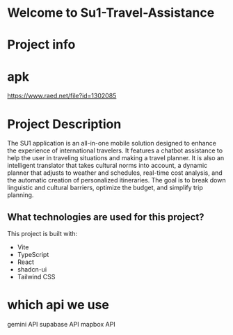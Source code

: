 # Welcome to  Su1-Travel-Assistance
# Project info
 
# apk 
https://www.raed.net/file?id=1302085

# Project Description

The SU1 application is an all-in-one mobile solution designed to enhance the experience of international travelers. It features a chatbot assistance to help the user in traveling situations and making a travel planner. It is also an intelligent translator that takes cultural norms into account, a dynamic planner that adjusts to weather and schedules, real-time cost analysis, and the automatic creation of personalized itineraries. The goal is to break down linguistic and cultural barriers, optimize the budget, and simplify trip planning.

## What technologies are used for this project?

This project is built with:

- Vite
- TypeScript
- React
- shadcn-ui
- Tailwind CSS

# which api we use
gemini API
supabase API
mapbox API
